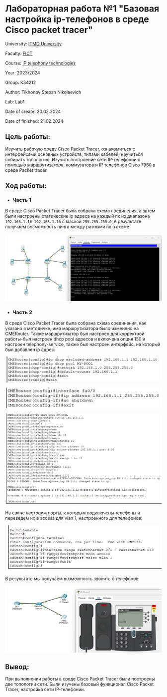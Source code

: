 # Лабораторная работа №1 "Базовая настройка ip-телефонов в среде Сisco packet tracer"
University: [ITMO University](https://itmo.ru/ru/)

Faculty: [FICT](https://fict.itmo.ru)

Course: [IP telephony technologies](https://itmo-ict-faculty.github.io/ip-telephony/)

Year: 2023/2024

Group: K34212

Author: Tikhonov Stepan Nikolaevich

Lab: Lab1

Date of create: 20.02.2024

Date of finished: 21.02.2024

## Цель работы: 

Изучить рабочую среду Cisco Packet Tracer, ознакомиться с интерфейсами основных устройств, типами кабелей, научиться собирать топологию. Изучить построение сети IP-телефонии с помощью маршрутизатора, коммутатора и IP телефонов Cisco 7960 в среде Packet tracer.

## Ход работы:

- ### Часть 1

В среде Cisco Packet Tracer была собрана схема соединения, а затем были настроены статические ip адреса на каждый пк из диапазона `192.168.1.10-192.168.1.16` с маской `255.255.255.0`, в результате получаем возможность пинга между разными пк в схеме:

![](../lab_1/screens/schema_ping.jpg)


- ### Часть 2

В среде Cisco Packet Tracer была собрана схема соединения, как указано в методичке, имя маршрутизатора было изменено на CMERouter.
Также маршрутизатор был настроен для корректной работы-был настроен dhcp pool адресов и включена опция 150 и настроен telephony-service, также был настроен интерфейс, на который был добавлен ip адрес:

![](../lab_1/screens/conf_2.jpg)

![](../lab_1/screens/conf_3.jpg)

![](../lab_1/screens/conf_4.jpg)

На свиче настроим порты, к которым подключены телефоны и переведем их в access для vlan 1, настроенного для телефонов:

![](../lab_1/screens/conf_1.jpg)

В результате мы получаем возможность звонить с телефонов:

![](../lab_1/screens/schema_call.jpg)


## Вывод:

При выполнении работы в среде Cisco Packet Tracer были построены две топологии сети. Были изучены базовый функционал Cisco Packet Tracer, настройка сети IP-телефонии.